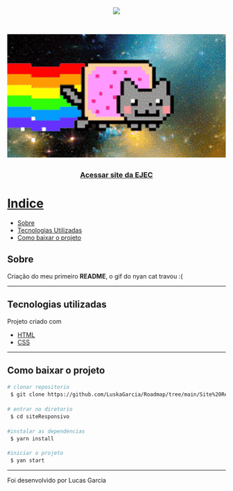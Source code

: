 <h1 align="center">
    <img src="https://ik.imagekit.io/vkafqcynw/WhatsApp_Image_2021-05-01_at_09.54.29_pNRFX3kzF.jpeg">
</h1>

<h1>
    <img src="img/nyan2.gif">
</h1>

<h3 align="center">
    <a href="https://ejec.ufsc.br/"> Acessar site da EJEC
</h3>

# Indice

- [Sobre](#-sobre)
- [Tecnologias Utilizadas](#-tecnologias-utilizadas)
- [Como baixar o projeto](#-como-baixar-o-projeto)


## Sobre

Criação do meu primeiro **README**, o gif do nyan cat travou :(

---

## Tecnologias utilizadas

Projeto criado com

- [HTML](https://www.w3schools.com/html/)
- [CSS](https://www.w3schools.com/css/)

---

## Como baixar o projeto

```bash
# clonar repositorio
 $ git clone https://github.com/LuskaGarcia/Roadmap/tree/main/Site%20Responsivo

# entrar no diretorio
 $ cd siteResponsivo

#instalar as dependencias
 $ yarn install

#iniciar o projeto
 $ yan start
```

---

Foi desenvolvido por Lucas Garcia